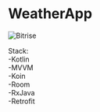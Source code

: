 # WeatherApp
![Bitrise](https://app.bitrise.io/app/cd6b3db7fcd8c978/status.svg?token=SXDZsAEr0N73toyS7gbz9g)

Stack:  
-Kotlin  
-MVVM  
-Koin  
-Room  
-RxJava  
-Retrofit
